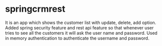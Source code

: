 # springcrmrest
It is an app which shows the customer list with update, delete, add option.
Added spring security feature and rest api feature so that whenever user tries to see all the customers it will ask the
user name and password. 
Used in memory authentication to authenticate the username and password.

